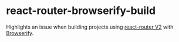 react-router-browserify-build
=============================

Highlights an issue when building projects using [react-router V2](https://github.com/reactjs/react-router) with [Browserify](http://browserify.org).

